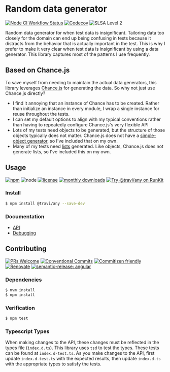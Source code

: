 # Random data generator

<!--status-badges start -->

[![Node CI Workflow Status][github-actions-ci-badge]][github-actions-ci-link]
[![Codecov][coverage-badge]][coverage-link]
![SLSA Level 2][slsa-badge]

<!--status-badges end -->

Random data generator for when test data is insignificant. Tailoring data too
closely for the domain can end up being confusing in tests because it distracts
from the behavior that is actually important in the test. This is why I prefer
to make it very clear when test data is insignificant by using a data generator.
This library captures most of the patterns I use frequently.

## Based on Chance.js

To save myself from needing to maintain the actual data generators, this library
leverages [Chance.js](http://chancejs.com/) for generating the data. So why not
just use Chance.js directly?

* I find it annoying that an instance of Chance has to be created. Rather than
  initialize an instance in every module, I wrap a single instance for reuse
  throughout the tests.
* I can set my default options to align with my typical conventions rather than
  having to repeatedly configure Chance.js's very flexible API
* Lots of my tests need objects to be generated, but the structure of those
  objects typically does not matter. Chance.js does not have a
  [simple-object generator](docs/API.md#simpleobject), so I've included that on
  my own.
* Many of my tests need [lists](docs/API.md#listof) generated. Like objects,
  Chance.js does not generate lists, so I've included this on my own.

## Usage

<!--consumer-badges start -->

[![npm][npm-badge]][npm-link]
![node][node-badge]
[![license](https://img.shields.io/github/license/travi/any.svg?style=flat)](LICENSE)
[![monthly downloads](https://img.shields.io/npm/dm/@travi/any.svg?style=flat)](https://www.npmjs.com/package/@travi/any)
[![Try @travi/any on RunKit](https://badge.runkitcdn.com/@travi/any.svg)](https://npm.runkit.com/@travi/any)

<!--consumer-badges end -->

### Install

```sh
$ npm install @travi/any --save-dev
```

### Documentation

* [API](docs/API.md)
* [Debugging](docs/DEBUG.md)

## Contributing

<!--contribution-badges start -->

[![PRs Welcome][prs-badge]][prs]
[![Conventional Commits](https://img.shields.io/badge/Conventional%20Commits-1.0.0-yellow.svg)](https://conventionalcommits.org)
[![Commitizen friendly](https://img.shields.io/badge/commitizen-friendly-brightgreen.svg)](http://commitizen.github.io/cz-cli/)
[![Renovate][renovate-badge]][renovate-link]
[![semantic-release: angular][semantic-release-badge]][semantic-release-link]

<!--contribution-badges end -->

### Dependencies

```sh
$ nvm install
$ npm install
```

### Verification

```sh
$ npm test
```

### Typescript Types

When making changes to the API, these changes must be reflected in the types
file (`index.d.ts`). This library uses `tsd` to test the types. These tests
can be found at `index.d-test.ts`. As you make changes to the API, first update
`index.d-test.ts` with the expected results, then update `index.d.ts` with
the appropriate types to satisfy the tests.

[prs-badge]: https://img.shields.io/badge/PRs-welcome-brightgreen.svg

[prs]: http://makeapullrequest.com

[renovate-link]: https://renovatebot.com

[renovate-badge]: https://img.shields.io/badge/renovate-enabled-brightgreen.svg?logo=renovatebot

[github-actions-ci-link]: https://github.com/travi/any/actions?query=workflow%3A%22Node.js+CI%22+branch%3Amaster

[github-actions-ci-badge]: https://img.shields.io/github/actions/workflow/status/travi/any/node-ci.yml.svg?branch=master&logo=github

[coverage-link]: https://codecov.io/github/travi/any

[coverage-badge]: https://img.shields.io/codecov/c/github/travi/any?logo=codecov

[slsa-badge]: https://slsa.dev/images/gh-badge-level2.svg

[semantic-release-link]: https://github.com/semantic-release/semantic-release

[semantic-release-badge]: https://img.shields.io/badge/semantic--release-angular-e10079?logo=semantic-release

[node-badge]: https://img.shields.io/node/v/@travi/any?logo=node.js

[npm-link]: https://www.npmjs.com/package/@travi/any

[npm-badge]: https://img.shields.io/npm/v/@travi/any?logo=npm

